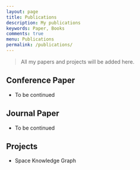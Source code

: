 ```yaml
---
layout: page
title: Publications
description: My publications
keywords: Paper, Books
comments: true
menu: Publications
permalink: /publications/
---
```


> All my papers and projects will be added here.

## Conference Paper
- To be continued

## Journal Paper
- To be continued

## Projects
- Space Knowledge Graph
